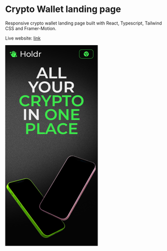 # Crypto Wallet landing page

Responsive crypto wallet landing page built with React, Typescript, Tailwind CSS and Framer-Motion. 

Live website: [link](https://crypto-wallet-landing-page.vercel.app/)

![image](/public/readme_showcase.png)
